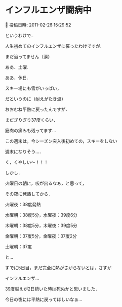 # インフルエンザ闘病中

📅 投稿日時: 2011-02-26 15:29:52

というわけで．





人生初めてのインフルエンザに罹ったわけですが．





まだ治ってません（涙）





ああ．土曜．


ああ．休日．


スキー場にも雪がいっぱい，


だというのに（耐えがたき涙）





おおむね平熱に戻ったんですが．


まだぎりぎり37度くらい．


筋肉の痛みも残ってます…





この週末は，今シーズン突入後初めての，スキーをしない


週末になりそう…．


く，くやしい～！！！





しかし．


火曜日の朝に，咳が出るなぁ，と思って，


その夜に発熱してから．


火曜夜：38度発熱


水曜朝：38度5分，水曜夜：39度6分


木曜朝：38度5分，木曜夜：39度5分


金曜朝：37度5分，金曜夜：37度2分


土曜朝：37度


と…


すでに5日目，まだ完全に熱がさがらないとは，さすが


インフルエンザ…


39度越えが2日続いた時は死ぬかと思いました．





今日の夜には平熱に戻ってほしいなぁ…
